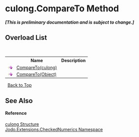 # culong.CompareTo Method 
 _**\[This is preliminary documentation and is subject to change.\]**_


## Overload List
&nbsp;<table><tr><th></th><th>Name</th><th>Description</th></tr><tr><td>![Public method](media/pubmethod.gif "Public method")</td><td><a href="M_Jodo_Extensions_CheckedNumerics_culong_CompareTo">CompareTo(culong)</a></td><td /></tr><tr><td>![Public method](media/pubmethod.gif "Public method")</td><td><a href="M_Jodo_Extensions_CheckedNumerics_culong_CompareTo_1">CompareTo(Object)</a></td><td /></tr></table>&nbsp;
<a href="#culong.compareto-method">Back to Top</a>

## See Also


#### Reference
<a href="T_Jodo_Extensions_CheckedNumerics_culong">culong Structure</a><br /><a href="N_Jodo_Extensions_CheckedNumerics">Jodo.Extensions.CheckedNumerics Namespace</a><br />